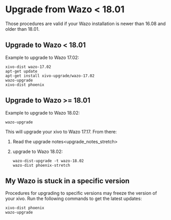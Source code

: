 # Upgrade from Wazo \< 18.01

Those procedures are valid if your Wazo installation is newer than 16.08
and older than 18.01.

## Upgrade to Wazo \< 18.01

Example to upgrade to Wazo 17.02:

    xivo-dist wazo-17.02
    apt-get update
    apt-get install xivo-upgrade/wazo-17.02
    wazo-upgrade
    xivo-dist phoenix

## Upgrade to Wazo \>= 18.01

Example to upgrade to Wazo 18.02:

    wazo-upgrade

This will upgrade your xivo to Wazo 17.17. From there:

1.  Read the <span data-role="ref">upgrade
    notes\<upgrade\_notes\_stretch\></span>

2.  upgrade to Wazo 18.02:
    
        wazo-dist-upgrade -t wazo-18.02
        wazo-dist phoenix-stretch

## My Wazo is stuck in a specific version

Procedures for upgrading to specific versions may freeze the version of
your xivo. Run the following commands to get the latest updates:

    xivo-dist phoenix
    wazo-upgrade
